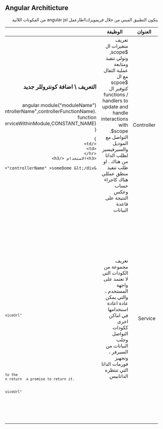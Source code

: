 ## Angular Architicture 
<div dir="rtl">
يتكون التطبيق المبني من خلال فريمويرك\اطارعمل اangular js  من المكونات اللآتية 
<table borderd>
  <thead>
  <tr>
   <th> العنوان</th>
   <th> الوظيفة</th>
   <th>  التعريف </th>
   <th> مثال </th>
  </tr>
  </thead>
  <tbody>
  <tr>
  <td> Controller </td>
  <td> تعريف متغيرات ال $scope, وتولي تنفيذ ومتابعة عملية التفال مع ال $scpoe 
  كتوفير ال functions / handlers to update and handle interactions with $scope.
  التواصل مع الموديل والسيرفيسيز لطلب الداتا من هناك . 
  او طلب تنفيذ منطق عمللي هناك كاجراء حساب وعكس النتيجة على قاعدة البيانات 
   </td>
  <td>
    <h3>التعريف \ اضافة كونتروللر جديد</h3> 
    <br/>
    angular.module("moduleName") <br/>
    .controller("controllerName",controllerFunctionName);<br/>
    function controllerFunctionName($scope,serviceName,anyDefinedServiceWithinModule,CONSTANT_NAME){
      
    }
    </td>
    <td>
    <hr/>
    <h3>الاستخدام </h3>
    
    &lt;div ng-controller="controllerName" >someDome &lt;/div> 
    
  </td>
  </tr>
  <tr>
    <td>  Service </td>
    <td> تعريف مجموعة من الكودات التي لا تعتمد على واجهة المستخدم 
    ، والتي يمكن عادة اعادة استخدامها في اماكن اخرى 
     ككودات التواصل وجلب البيانات من السيرفر ، وتجهيز فورمات الداتا التي تنتظره الداتابيس 
    </td>
    <td dir="ltr"> 
      <h3>التعريف \ اضافة سيرفس جديد</h3> 
<code>  
<pre > 
    angular.module("moduleName")
    .service("serviceName",serviceFunctionName);
    function serviceFunctionName($http,serviceName,CONSTANT_NAME){
      var _service = this;
      
      _service.getSomeData = getSomeData;
      _service.doAnotherBusinessLogic = doAnotherBusinessLogic;
      _service.addPostToServer = addPostToServer;
      
      /////
     
      function getSomeData(){
        ////write the business logic that gets the data some how, 
        ////and return it, or a promise to return it.
         
        var serviceApiUrl = "http://path.to.your.host/and/path/to/serviceUrl"
        return $http
        .post(serviceApiUrl,payload)
        .then(function(response){
          return response.data;
        });
      }
      
      function doAnotherBusinessLogic(){
        ////write the business logic that does AnotherBusinessLogic 
        ////and return some reesponse, or a promise to return it.
      }
     
      function addPostToServer(dataFromController){
        ////write the business logic that formats dataFromController to the 
        //// format that the server expect and send the request & then return  a promise to return it.
        
        var payload = dataFromController;
        var serviceApiUrl = "http://path.to.your.host/and/path/to/serviceUrl"
        return $http.post(serviceApiUrl,payload);
      }
    }
</pre>    
</code>    
    </td>
    <td>
    <hr/>
    <h3>الاستخدام </h3>
<code>  
<pre dir="ltr"> 
    function someController(serviceName){
      $scope.userData = [];//initiallized to empty array
      
      activate();
      
      ///////////
      function activate(){
         getUserData(); // this will call the data from the service .
      }
      
      function getUserData(){
        
        serviceName
        .getSomeData()
        .then(function(data){
           
          $scope.userData = data;
        });
      }
    }
</pre>    
</code>    
    </td>
  </tr>
  </tbody>
</tabld>
</div>